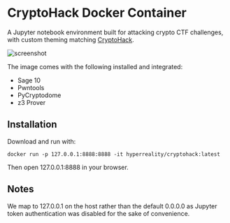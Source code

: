 # CryptoHack Docker Container

A Jupyter notebook environment built for attacking crypto CTF challenges, with custom theming matching [CryptoHack](https://cryptohack.org).

![screenshot](screenshot.png)

The image comes with the following installed and integrated:
 - Sage 10
 - Pwntools
 - PyCryptodome
 - z3 Prover

## Installation

Download and run with:
```
docker run -p 127.0.0.1:8888:8888 -it hyperreality/cryptohack:latest
```
Then open 127.0.0.1:8888 in your browser.

## Notes

We map to 127.0.0.1 on the host rather than the default 0.0.0.0 as Jupyter token authentication was disabled for the sake of convenience.

